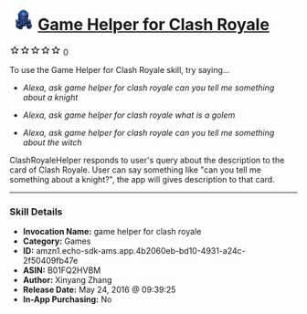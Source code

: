# &nbsp;<img src="skill_icon" alt="Game Helper for Clash Royale icon" width="36"> [Game Helper for Clash Royale](http://alexa.amazon.com/#skills/amzn1.echo-sdk-ams.app.4b2060eb-bd10-4931-a24c-2f50409fb47e)
![0 stars](../../images/ic_star_border_black_18dp_1x.png)![0 stars](../../images/ic_star_border_black_18dp_1x.png)![0 stars](../../images/ic_star_border_black_18dp_1x.png)![0 stars](../../images/ic_star_border_black_18dp_1x.png)![0 stars](../../images/ic_star_border_black_18dp_1x.png) 0

To use the Game Helper for Clash Royale skill, try saying...

* *Alexa, ask game helper for clash royale can you tell me something about a knight*

* *Alexa, ask game helper for clash royale what is a golem*

* *Alexa, ask game helper for clash royale can you tell me something about the witch*

ClashRoyaleHelper responds to user's query about the description to the card of Clash Royale. User can say something like "can you tell me something about a knight?", the app will gives description to that card.

***

### Skill Details

* **Invocation Name:** game helper for clash royale
* **Category:** Games
* **ID:** amzn1.echo-sdk-ams.app.4b2060eb-bd10-4931-a24c-2f50409fb47e
* **ASIN:** B01FQ2HVBM
* **Author:** Xinyang Zhang
* **Release Date:** May 24, 2016 @ 09:39:25
* **In-App Purchasing:** No
